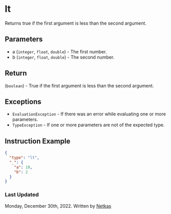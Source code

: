 # lt

Returns true if the first argument is less than the second argument.

## Parameters

* a (`integer`, `float`, `double`) - The first number.
* b (`integer`, `float`, `double`) - The second number.

## Return

(`boolean`) - True if the first argument is less than the second argument.

## Exceptions

* `EvaluationException` - If there was an error while evaluating one or more parameters.
* `TypeException` - If one or more parameters are not of the expected type.

## Instruction Example

```json
{
  "type": "lt",
  "_": {
    "a": 10,
    "b": 2
  }
}
```

### Last Updated

Monday, December 30th, 2022.
Written by [Netkas](https://git.n64.cc/netkas)